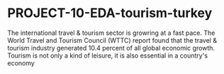 # PROJECT-10-EDA-tourism-turkey
The international travel &amp; tourism sector is growring at a fast pace. The World Travel and Tourism Council (WTTC) report found that the travel &amp; tourism industry generated 10.4 percent of all global economic growth. Tourism is not only a kind of leisure, it is also essential in a country's economy
